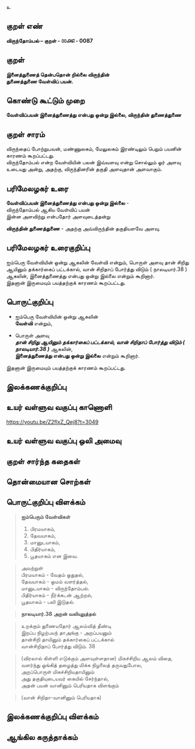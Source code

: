 உ

## குறள் எண் 

**விருந்தோம்பல் – குறள் - ௦௦௮௭ - 0087**  

## குறள் 

**இனைத்துணைத் தென்பதொன் றில்லை விருந்தின்  
துணைத்துணை வேள்விப் பயன்.** 

## கொண்டு கூட்டும் முறை

**வேள்விப்பயன் இனைத்துணைத்து என்பது ஒன்று இல்லை, விருந்தின் துணைத்துணை**

## குறள் சாரம்  

விருந்தைப் போற்றுபவன், மண்ணுலகம், மேலுலகம் இரண்டிலும் பெறும் பயனின் காரணம் கூறப்பட்டது.  
விருந்தோம்பல் என்ற வேள்வியின் பலன் இவ்வளவு என்று சொல்லும் ஓர் அளவு உடையது அன்று, அதற்கு, விருந்தினரின் தகுதி அளவுதான் அளவாகும்.

## பரிமேலழகர் உரை

**வேள்விப்பயன் இனைத்துணைத்து என்பது ஒன்று இல்லை** -  
விருந்தோம்பல் ஆகிய வேள்விப் பயன்  
இன்ன அளவிற்று என்பதோர் அளவுடைத்தன்று  

**விருந்தின் துணைத்துணை** - அதற்கு அவ்விருந்தின் தகுதியளவே அளவு.   

## பரிமேலழகர் உரைகுறிப்பு   

ஐம்பெரு வேள்வியின் ஒன்று ஆகலின் வேள்வி என்றும், பொருள் அளவு தான் சிறிது ஆயினும் தக்கார்கைப் பட்டக்கால், வான் சிறிதாப் போர்த்து விடும் ( நாலடியார்.38 ) ஆகலின், இனைத்துணைத்து என்பது ஒன்று இல்லை என்றும் கூறினார்.  
இதனான் இருமையும் பயத்தற்குக் காரணம் கூறப்பட்டது.    

## பொருட்குறிப்பு 

* ஐம்பெரு வேள்வியின் ஒன்று ஆகலின்  
 **வேள்வி** என்றும்,  

* பொருள் அளவு   
 _**தான் சிறிது ஆயினும் தக்கார்கைப் பட்டக்கால், வான் சிறிதாப் போர்த்து விடும் ( நாலடியார்.38 )**_ ஆகலின்,  
 **இனைத்துணைத்து என்பது ஒன்று இல்லை** என்றும் கூறினார்.  

இதனான் இருமையும் பயத்தற்குக் காரணம் கூறப்பட்டது.      

## இலக்கணக்குறிப்பு  


## உயர் வள்ளுவ வகுப்பு காணொளி

https://youtu.be/Z2flxZ_Qej8?t=3049

## உயர் வள்ளுவ வகுப்பு ஒலி அமைவு 

 
## குறள் சார்ந்த கதைகள் 


## தொன்மையான சொற்கள்


## பொருட்குறிப்பு விளக்கம்

>**ஐம்பெரும் வேள்விகள்**  
>1. பிரமயாகம்,  
>2. தேவயாகம்,  
>3. மானுடயாகம்,  
>4. பிதிர்யாகம்,  
>5. பூதயாகம் என இவை.  

>அவற்றுள்   
>பிரமயாகம் - வேதம் ஓதுதல்,  
>தேவயாகம் - ஓமம் வளர்த்தல்,  
>மானுடயாகம் - விருந்தோம்பல்.  
>பிதிர்யாகம் - நீர்க்கடன் ஆற்றல்,  
>பூதயாகம் - பலி இடுதல்.

>**நாலடியார்.38 அறன் வலியுறுத்தல்**  

>உறக்கும் துணையதோர் ஆலம்வித் தீண்டி  
>இறப்ப நிழற்பயந் தாஅங்கு - அறப்பயனும்  
>தான்சிறி தாயினும் தக்கார்கைப் பட்டக்கால்  
>வான்சிறிதாப் போர்த்து விடும். 	38

>(விரலால் கிள்ளி எடுக்கும் அளவுள்ளதான) மிகச்சிறிய ஆலம் விதை,  
>வளர்ந்து ஓங்கித் தழைத்து மிக்க நிழலைத் தருவதுபோல,  
>அறப்பொருள் மிகச்சிறியதாயினும்  
>அது தகுதியுடையவர் கையில் சேர்ந்தால்,  
>அதன் பயன் வானினும் பெரியதாக விளங்கும்  

>(வான் சிறிதா-வானினும் பெரியதாக)

## இலக்கணக்குறிப்பு விளக்கம்


## ஆங்கில கருத்தாக்கம் 



